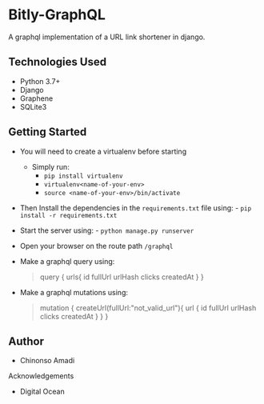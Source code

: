 # Bitly-GraphQL

A graphql implementation of a URL link shortener in django.

## Technologies Used

- Python 3.7+
- Django
- Graphene
- SQLite3

## Getting Started
- You will need to create a virtualenv before starting
    - Simply run:
        - `pip install virtualenv`
        - `virtualenv<name-of-your-env>`
        - `source <name-of-your-env>/bin/activate`

- Then Install the dependencies in the `requirements.txt` file using:
      - `pip install -r requirements.txt` 
- Start the server using:
        - `python manage.py runserver`
- Open your browser on the route path `/graphql`
  
- Make a graphql query using:
  > query {
   urls{
   id
    fullUrl
    urlHash
    clicks
    createdAt
        }
     }

- Make a graphql mutations using:
  
  > mutation {
  createUrl(fullUrl:"not_valid_url"){
    url {
      id
      fullUrl
      urlHash
      clicks
      createdAt
    }
  }
}


## Author
- Chinonso Amadi

Acknowledgements
  
- Digital Ocean
